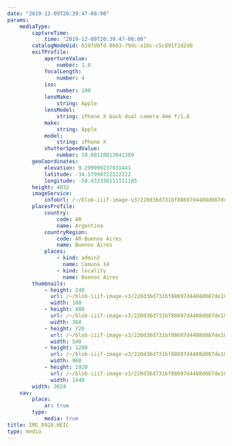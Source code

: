 ```yaml
---
date: "2019-12-09T20:39:47-08:00"
params:
    mediaType:
        captureTime:
            time: "2019-12-09T20:39:47-08:00"
        catalogNodeUid: 0197d0fd-8603-79dc-a1bc-c5c891f2d2d0
        exifProfile:
            apertureValue:
                number: 1.8
            focalLength:
                number: 4
            iso:
                number: 100
            lensMake:
                string: Apple
            lensModel:
                string: iPhone X back dual camera 4mm f/1.8
            make:
                string: Apple
            model:
                string: iPhone X
            shutterSpeedValue:
                number: 10.00110013041389
        geoCoordinates:
            elevation: 9.299999237031441
            latitude: -34.57994722222222
            longitude: -58.432336111111105
        height: 4032
        imageService:
            infoUrl: /~/blob-iiif-image-v3/220d36d731bf88697d4408d087de1800966aeb5859d6e9a48310acc8bcc2e8cf/info.json
        placesProfile:
            country:
                code: AR
                name: Argentina
            countryRegion:
                code: AR-Buenos Aires
                name: Buenos Aires
            places:
                - kind: admin2
                  name: Comuna 14
                - kind: locality
                  name: Buenos Aires
        thumbnails:
            - height: 240
              url: /~/blob-iiif-image-v3/220d36d731bf88697d4408d087de1800966aeb5859d6e9a48310acc8bcc2e8cf/full/180%2C240/0/default.jpg
              width: 180
            - height: 480
              url: /~/blob-iiif-image-v3/220d36d731bf88697d4408d087de1800966aeb5859d6e9a48310acc8bcc2e8cf/full/360%2C480/0/default.jpg
              width: 360
            - height: 720
              url: /~/blob-iiif-image-v3/220d36d731bf88697d4408d087de1800966aeb5859d6e9a48310acc8bcc2e8cf/full/540%2C720/0/default.jpg
              width: 540
            - height: 1280
              url: /~/blob-iiif-image-v3/220d36d731bf88697d4408d087de1800966aeb5859d6e9a48310acc8bcc2e8cf/full/960%2C1280/0/default.jpg
              width: 960
            - height: 1920
              url: /~/blob-iiif-image-v3/220d36d731bf88697d4408d087de1800966aeb5859d6e9a48310acc8bcc2e8cf/full/1440%2C1920/0/default.jpg
              width: 1440
        width: 3024
    nav:
        place:
            ar: true
        type:
            media: true
title: IMG_8928.HEIC
type: media
---
```

